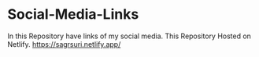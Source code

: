 # Social-Media-Links
In this Repository have links of my social media.
This Repository Hosted on Netlify. https://sagrsuri.netlify.app/
